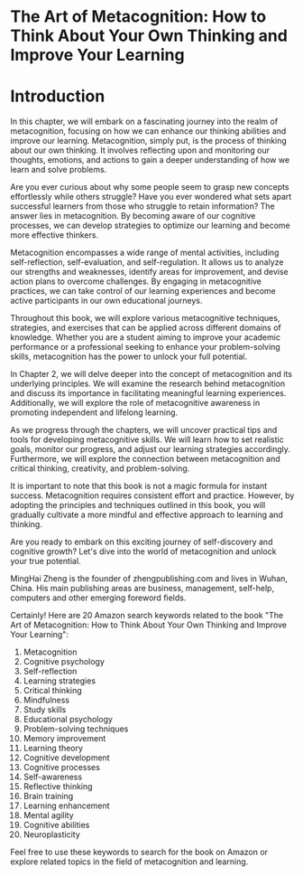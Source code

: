 # The Art of Metacognition: How to Think About Your Own Thinking and Improve Your Learning

# Introduction

In this chapter, we will embark on a fascinating journey into the realm of metacognition, focusing on how we can enhance our thinking abilities and improve our learning. Metacognition, simply put, is the process of thinking about our own thinking. It involves reflecting upon and monitoring our thoughts, emotions, and actions to gain a deeper understanding of how we learn and solve problems.

Are you ever curious about why some people seem to grasp new concepts effortlessly while others struggle? Have you ever wondered what sets apart successful learners from those who struggle to retain information? The answer lies in metacognition. By becoming aware of our cognitive processes, we can develop strategies to optimize our learning and become more effective thinkers.

Metacognition encompasses a wide range of mental activities, including self-reflection, self-evaluation, and self-regulation. It allows us to analyze our strengths and weaknesses, identify areas for improvement, and devise action plans to overcome challenges. By engaging in metacognitive practices, we can take control of our learning experiences and become active participants in our own educational journeys.

Throughout this book, we will explore various metacognitive techniques, strategies, and exercises that can be applied across different domains of knowledge. Whether you are a student aiming to improve your academic performance or a professional seeking to enhance your problem-solving skills, metacognition has the power to unlock your full potential.

In Chapter 2, we will delve deeper into the concept of metacognition and its underlying principles. We will examine the research behind metacognition and discuss its importance in facilitating meaningful learning experiences. Additionally, we will explore the role of metacognitive awareness in promoting independent and lifelong learning.

As we progress through the chapters, we will uncover practical tips and tools for developing metacognitive skills. We will learn how to set realistic goals, monitor our progress, and adjust our learning strategies accordingly. Furthermore, we will explore the connection between metacognition and critical thinking, creativity, and problem-solving.

It is important to note that this book is not a magic formula for instant success. Metacognition requires consistent effort and practice. However, by adopting the principles and techniques outlined in this book, you will gradually cultivate a more mindful and effective approach to learning and thinking.

Are you ready to embark on this exciting journey of self-discovery and cognitive growth? Let's dive into the world of metacognition and unlock your true potential.

MingHai Zheng is the founder of zhengpublishing.com and lives in Wuhan, China. His main publishing areas are business, management, self-help, computers and other emerging foreword fields.



Certainly! Here are 20 Amazon search keywords related to the book "The Art of Metacognition: How to Think About Your Own Thinking and Improve Your Learning":

1. Metacognition
2. Cognitive psychology
3. Self-reflection
4. Learning strategies
5. Critical thinking
6. Mindfulness
7. Study skills
8. Educational psychology
9. Problem-solving techniques
10. Memory improvement
11. Learning theory
12. Cognitive development
13. Cognitive processes
14. Self-awareness
15. Reflective thinking
16. Brain training
17. Learning enhancement
18. Mental agility
19. Cognitive abilities
20. Neuroplasticity

Feel free to use these keywords to search for the book on Amazon or explore related topics in the field of metacognition and learning.

